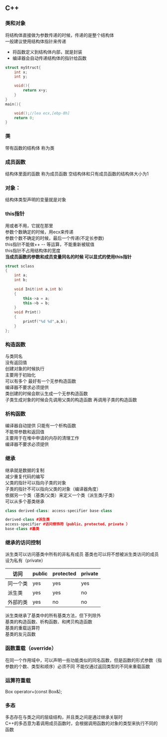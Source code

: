 ## C++
### 类和对象
将结构体直接做为参数传递的时候，传递的是整个结构体  
一般建议使用结构体指针来传递  
* 将函数定义到结构体内部，就是封装			
* 编译器会自动传递结构体的指针给函数  
```C++
struct myStruct{
	int x;
	int y;

	void(){
		return x+y;
	}
}
main(){

	void();//lea ecx,[ebp-8h]	
	return 0;
}
```			
### 类  	
带有函数的结构体 称为类	
### 成员函数  
结构体里面的函数 称为成员函数
空结构体和只有成员函数的结构体大小为1  
### 对象：
结构体类型声明的变量就是对象
### this指针
用或者不用，它就在那里  
参数个数确定的时候，用ecx来传递  
参数个数不确定的时候，最后一个传递(不定长参数)  
this指针不能做++ -- 等运算，不能重新被赋值  
this指针不占用结构体的宽度  
**当成员函数的参数和成员变量同名的时候 可以显式的使用this指针**
```C++
struct sclass				
{				
	int a;			
	int b;			
				
	void Init(int a,int b)			
	{			
		this->a = a;		
		this->b = b;		
	}			
	void Print()			
	{			
		printf("%d %d",a,b);		
	}					
};	
```
### 构造函数
与类同名  
没有返回值  
创建对象的时候执行  
主要用于初始化  
可以有多个 最好有一个无参构造函数  
编译器不要求必须提供  
类创建的时候会默认生成一个无参构造函数  
子类生成对象的时候会先调用父类的构造函数 再调用子类的构造函数  
### 析构函数  
编译器自动提供
只能有一个析构函数  
不能带参数和返回值  
主要用于在堆中申请的内存的清理工作  
编译器不要求必须提供  
### 继承
继承就是数据的复制  
减少重复代码的编写  
父类的指针可以指向子类的对象  
子类的指针不可以指向父类的对象（编译器角度）  
依据另一个类（基类/父类）来定义一个类（派生类/子类）  
可以从多个基类继承  
```C++
class derived-class: access-specifier base-class
```
```C++
derived-class #派生类
access-specifier #访问修饰符（public、protected、private ）
base-class #基类
```
### 继承的访问控制
派生类可以访问基类中所有的非私有成员 基类也可以将不想被派生类访问的成员设为私有（private）  

访问|public|protected|private
--|--|--|--|
同一个类|yes|yes|yes
派生类|yes|yes|no
外部的类|yes|no|no  

派生类继承了基类中的所有基类方法，但下列除外  
基类的构造函数、析构函数、和拷贝构造函数  
基类的重载运算符  
基类的友元函数  
### 函数重载（override）
在同一个作用域中，可以声明一些功能类似的同名函数，但是函数的形式参数（指参数的个数、类型和顺序）必须不同 不能仅通过返回类型的不同来重载函数
### 运算符重载
Box operator+(const Box&);
### 多态
多态存在与类之间的层级结构，并且类之间是通过继承关联时  
C++的多态意为着调用成员函数时，会根据调用函数的对象的类型来执行不同的函数  


